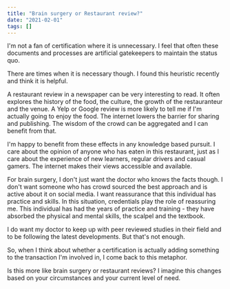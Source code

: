 ```yaml
---
title: "Brain surgery or Restaurant review?"
date: "2021-02-01"
tags: []
---
```


I'm not a fan of certification where it is unnecessary. I feel that often these documents and processes are artificial gatekeepers to maintain the status quo.

There are times when it is necessary though. I found this heuristic recently and think it is helpful.

A restaurant review in a newspaper can be very interesting to read. It often explores the history of the food, the culture, the growth of the restauranteur and the venue. A Yelp or Google review is more likely to tell me if I'm actually going to enjoy the food. The internet lowers the barrier for sharing and publishing. The wisdom of the crowd can be aggregated and I can benefit from that.

I'm happy to benefit from these effects in any knowledge based pursuit. I care about the opinion of anyone who has eaten in this restaurant, just as I care about the experience of new learners, regular drivers and casual gamers. The internet makes their views accessible and available.

For brain surgery, I don't just want the doctor who knows the facts though. I don't want someone who has crowd sourced the best approach and is active about it on social media. I want reassurance that this individual has practice and skills. In this situation, credentials play the role of reassuring me. This individual has had the years of practice and training - they have absorbed the physical and mental skills, the scalpel and the textbook.

I do want my doctor to keep up with peer reviewed studies in their field and to be following the latest developments. But that's not enough.

So, when I think about whether a certification is actually adding something to the transaction I'm involved in, I come back to this metaphor.

Is this more like brain surgery or restaurant reviews? I imagine this changes based on your circumstances and your current level of need.
